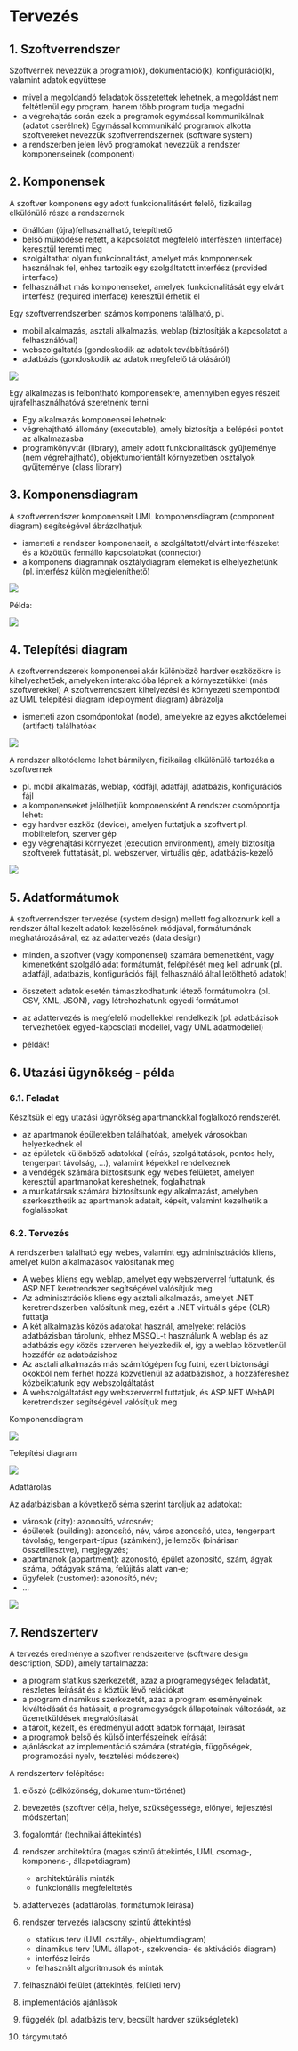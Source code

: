 # Tervezés

## 1. Szoftverrendszer
Szoftvernek nevezzük a program(ok), dokumentáció(k),
konfiguráció(k), valamint adatok együttese
- mivel a megoldandó feladatok összetettek lehetnek, a megoldást
nem feltétlenül egy program, hanem több program tudja megadni
- a végrehajtás során ezek a programok egymással kommunikálnak
(adatot cserélnek) 
Egymással kommunikáló programok alkotta szoftvereket nevezzük
szoftverrendszernek (software system)
- a rendszerben jelen lévő programokat nevezzük a rendszer
komponenseinek (component)

## 2. Komponensek
A szoftver komponens egy adott funkcionalitásért felelő, fizikailag
elkülönülő része a rendszernek
- önállóan (újra)felhasználható, telepíthető
- belső működése rejtett, a kapcsolatot megfelelő interfészen
(interface) keresztül teremti meg
- szolgáltathat olyan funkcionalitást, amelyet más komponensek
használnak fel, ehhez tartozik egy szolgáltatott interfész
(provided interface)
- felhasználhat más komponenseket, amelyek funkcionalitását egy
elvárt interfész (required interface) keresztül érhetik el

Egy szoftverrendszerben számos komponens található, pl.
- mobil alkalmazás, asztali alkalmazás, weblap (biztosítják a
kapcsolatot a felhasználóval)
- webszolgáltatás (gondoskodik az adatok továbbításáról)
- adatbázis (gondoskodik az adatok megfelelő tárolásáról)

![](images/tervezes-komponensek.png)

Egy alkalmazás is felbontható komponensekre, amennyiben egyes
részeit újrafelhasználhatóvá szeretnénk tenni
- Egy alkalmazás komponensei lehetnek:
- végrehajtható állomány (executable), amely biztosítja a belépési
pontot az alkalmazásba
- programkönyvtár (library), amely adott funkcionalitások
gyűjteménye (nem végrehajtható), objektumorientált
környezetben osztályok gyűjteménye (class library)

## 3. Komponensdiagram
A szoftverrendszer komponenseit UML komponensdiagram
(component diagram) segítségével ábrázolhatjuk
- ismerteti a rendszer komponenseit, a szolgáltatott/elvárt
interfészeket és a közöttük fennálló kapcsolatokat (connector)
- a komponens diagramnak osztálydiagram elemeket is
elhelyezhetünk (pl. interfész külön megjeleníthető)

![](images/tervezes-komponensdiagram.png)

Példa:

![](images/tervezes-komponensdiagram-pelda.png)

## 4. Telepítési diagram
A szoftverrendszerek komponensei akár különböző hardver
eszközökre is kihelyezhetőek, amelyeken interakcióba lépnek a
környezetükkel (más szoftverekkel)
A szoftverrendszert kihelyezési és környezeti szempontból az UML
telepítési diagram (deployment diagram) ábrázolja
- ismerteti azon csomópontokat (node), amelyekre az egyes
alkotóelemei (artifact) találhatóak

![](images/tervezes-telepitesi-diagram.png)

A rendszer alkotóeleme lehet bármilyen, fizikailag elkülönülő
tartozéka a szoftvernek
- pl. mobil alkalmazás, weblap, kódfájl, adatfájl, adatbázis,
konfigurációs fájl
- a komponenseket jelölhetjük komponensként
A rendszer csomópontja lehet:
- egy hardver eszköz (device), amelyen futtatjuk a szoftvert pl.
mobiltelefon, szerver gép
- egy végrehajtási környezet (execution environment), amely
biztosítja szoftverek futtatását, pl. webszerver, virtuális gép,
adatbázis-kezelő

![](images/tervezes-telepitesi-diagram/pelda.png)

## 5. Adatformátumok
A szoftverrendszer tervezése (system design) mellett foglalkoznunk
kell a rendszer által kezelt adatok kezelésének módjával,
formátumának meghatározásával, ez az adattervezés (data design)
- minden, a szoftver (vagy komponensei) számára bemenetként,
vagy kimenetként szolgáló adat formátumát, felépítését meg kell
adnunk (pl. adatfájl, adatbázis, konfigurációs fájl, felhasználó
által letölthető adatok)
- összetett adatok esetén támaszkodhatunk létező formátumokra
(pl. CSV, XML, JSON), vagy létrehozhatunk egyedi formátumot
- az adattervezés is megfelelő modellekkel rendelkezik (pl.
adatbázisok tervezhetőek egyed-kapcsolati modellel, vagy UML
adatmodellel)

- példák!

## 6. Utazási ügynökség - példa

### 6.1. Feladat
Készítsük el egy utazási ügynökség apartmanokkal foglalkozó
rendszerét.
- az apartmanok épületekben találhatóak, amelyek városokban
helyezkednek el
- az épületek különböző adatokkal (leírás, szolgáltatások, pontos
hely, tengerpart távolság, …), valamint képekkel rendelkeznek
- a vendégek számára biztosítsunk egy webes felületet, amelyen
keresztül apartmanokat kereshetnek, foglalhatnak
- a munkatársak számára biztosítsunk egy alkalmazást, amelyben
szerkeszthetik az apartmanok adatait, képeit, valamint kezelhetik
a foglalásokat

### 6.2. Tervezés
A rendszerben található egy webes, valamint egy adminisztrációs
kliens, amelyet külön alkalmazások valósítanak meg
- A webes kliens egy weblap, amelyet egy webszerverrel futtatunk, és
ASP.NET keretrendszer segítségével valósítjuk meg
- Az adminisztrációs kliens egy asztali alkalmazás, amelyet .NET
keretrendszerben valósítunk meg, ezért a .NET virtuális gépe (CLR)
futtatja
- A két alkalmazás közös adatokat használ, amelyeket relációs
adatbázisban tárolunk, ehhez MSSQL-t használunk
A weblap és az adatbázis egy közös szerveren helyezkedik el, így a
weblap közvetlenül hozzáfér az adatbázishoz
- Az asztali alkalmazás más számítógépen fog futni, ezért biztonsági
okokból nem férhet hozzá közvetlenül az adatbázishoz, a
hozzáféréshez közbeiktatunk egy webszolgáltatást
- A webszolgáltatást egy webszerverrel futtatjuk, és ASP.NET
WebAPI keretrendszer segítségével valósítjuk meg

Komponensdiagram

![](images/tervezes-komponensek-ugynokseg.png)

Telepítési diagram

![](images/tervezes-komponensek-ugynokseg.png)

Adattárolás

Az adatbázisban a következő séma szerint tároljuk az adatokat:
- városok (city): azonosító, városnév;
- épületek (building): azonosító, név, város azonosító, utca,
tengerpart távolság, tengerpart-típus (számként), jellemzők
(binárisan összeillesztve), megjegyzés;
- apartmanok (appartment): azonosító, épület azonosító, szám,
ágyak száma, pótágyak száma, felújítás alatt van-e;
- ügyfelek (customer): azonosító, név;
- …

![](images/tervezes-adattarolas-ugynokseg.png)

## 7. Rendszerterv

A tervezés eredménye a szoftver rendszerterve (software design
description, SDD), amely tartalmazza:
- a program statikus szerkezetét, azaz a programegységek feladatát,
részletes leírását és a köztük lévő relációkat
- a program dinamikus szerkezetét, azaz a program eseményeinek
kiváltódását és hatásait, a programegységek állapotainak
változását, az üzenetküldések megvalósítását
- a tárolt, kezelt, és eredményül adott adatok formáját, leírását
- a programok belső és külső interfészeinek leírását
- ajánlásokat az implementáció számára (stratégia, függőségek,
programozási nyelv, tesztelési módszerek)

A rendszerterv felépítése:
1. előszó (célközönség, dokumentum-történet)
2. bevezetés (szoftver célja, helye, szükségessége, előnyei, fejlesztési módszertan)
3. fogalomtár (technikai áttekintés)
4. rendszer architektúra (magas szintű áttekintés, UML csomag-, komponens-, állapotdiagram)
    - architektúrális minták
    - funkcionális megfeleltetés
5. adattervezés (adattárolás, formátumok leírása)

6. rendszer tervezés (alacsony szintű áttekintés)
    - statikus terv (UML osztály-, objektumdiagram)
    - dinamikus terv (UML állapot-, szekvencia- és aktivációs
diagram)
    - interfész leírás
    - felhasznált algoritmusok és minták
7. felhasználói felület (áttekintés, felületi terv)
8. implementációs ajánlások
9. függelék (pl. adatbázis terv, becsült hardver szükségletek)
10. tárgymutató

